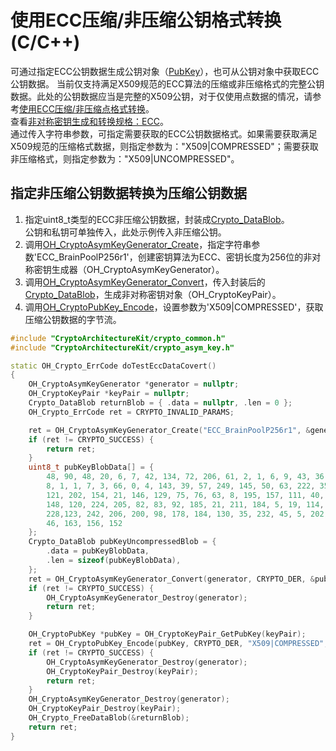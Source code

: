 # 使用ECC压缩/非压缩公钥格式转换(C/C++)

<!--Kit: Crypto Architecture Kit-->
<!--Subsystem: Security-->
<!--Owner: @zxz--3-->
<!--SE: @lanming-->
<!--TSE: @PAFT-->

可通过指定ECC公钥数据生成公钥对象（[PubKey](../../reference/apis-crypto-architecture-kit/capi-cryptoasymkeyapi-oh-cryptopubkey.md)），也可从公钥对象中获取ECC公钥数据。
当前仅支持满足X509规范的ECC算法的压缩或非压缩格式的完整公钥数据。此处的公钥数据应当是完整的X509公钥，对于仅使用点数据的情况，请参考[使用ECC压缩/非压缩点格式转换](crypto-convert-compressed-or-uncompressed-ECC-point.md)。    
查看[非对称密钥生成和转换规格：ECC](crypto-asym-key-generation-conversion-spec.md#ecc)。  
通过传入字符串参数，可指定需要获取的ECC公钥数据格式。如果需要获取满足X509规范的压缩格式数据，则指定参数为："X509|COMPRESSED"；需要获取非压缩格式，则指定参数为："X509|UNCOMPRESSED"。

##  指定非压缩公钥数据转换为压缩公钥数据

1. 指定uint8_t类型的ECC非压缩公钥数据，封装成[Crypto_DataBlob](../../reference/apis-crypto-architecture-kit/capi-cryptocommonapi-crypto-datablob.md)。  
公钥和私钥可单独传入，此处示例传入非压缩公钥。
2. 调用[OH_CryptoAsymKeyGenerator_Create](../../reference/apis-crypto-architecture-kit/capi-crypto-asym-key-h.md#oh_cryptoasymkeygenerator_generate)，指定字符串参数'ECC_BrainPoolP256r1'，创建密钥算法为ECC、密钥长度为256位的非对称密钥生成器（OH_CryptoAsymKeyGenerator）。
3. 调用[OH_CryptoAsymKeyGenerator_Convert](../../reference/apis-crypto-architecture-kit/capi-crypto-asym-key-h.md#oh_cryptoasymkeygenerator_convert)，传入封装后的[Crypto_DataBlob](../../reference/apis-crypto-architecture-kit/capi-cryptocommonapi-crypto-datablob.md)，生成非对称密钥对象（OH_CryptoKeyPair）。
4. 调用[OH_CryptoPubKey_Encode](../../reference/apis-crypto-architecture-kit/capi-crypto-asym-key-h.md#oh_cryptopubkey_encode)，设置参数为'X509|COMPRESSED'，获取压缩公钥数据的字节流。

```c++
#include "CryptoArchitectureKit/crypto_common.h"
#include "CryptoArchitectureKit/crypto_asym_key.h"

static OH_Crypto_ErrCode doTestEccDataCovert()
{
    OH_CryptoAsymKeyGenerator *generator = nullptr;
    OH_CryptoKeyPair *keyPair = nullptr;
    Crypto_DataBlob returnBlob = { .data = nullptr, .len = 0 };
    OH_Crypto_ErrCode ret = CRYPTO_INVALID_PARAMS;

    ret = OH_CryptoAsymKeyGenerator_Create("ECC_BrainPoolP256r1", &generator);
    if (ret != CRYPTO_SUCCESS) {
        return ret;
    }
    uint8_t pubKeyBlobData[] = {
        48, 90, 48, 20, 6, 7, 42, 134, 72, 206, 61, 2, 1, 6, 9, 43, 36, 3, 3, 2,
        8, 1, 1, 7, 3, 66, 0, 4, 143, 39, 57, 249, 145, 50, 63, 222, 35, 70, 178, 
        121, 202, 154, 21, 146, 129, 75, 76, 63, 8, 195, 157, 111, 40, 217, 215,
        148, 120, 224, 205, 82, 83, 92, 185, 21, 211, 184, 5, 19, 114, 33, 86, 85,
        228,123, 242, 206, 200, 98, 178, 184, 130, 35, 232, 45, 5, 202, 189, 11, 
        46, 163, 156, 152
    };
    Crypto_DataBlob pubKeyUncompressedBlob = {
        .data = pubKeyBlobData,
        .len = sizeof(pubKeyBlobData),
    };
    ret = OH_CryptoAsymKeyGenerator_Convert(generator, CRYPTO_DER, &pubKeyUncompressedBlob, nullptr, &keyPair);
    if (ret != CRYPTO_SUCCESS) {
        OH_CryptoAsymKeyGenerator_Destroy(generator);
        return ret;
    }

    OH_CryptoPubKey *pubKey = OH_CryptoKeyPair_GetPubKey(keyPair);
    ret = OH_CryptoPubKey_Encode(pubKey, CRYPTO_DER, "X509|COMPRESSED", &returnBlob);
    if (ret != CRYPTO_SUCCESS) {
        OH_CryptoAsymKeyGenerator_Destroy(generator);
        OH_CryptoKeyPair_Destroy(keyPair);
        return ret;
    }
    OH_CryptoAsymKeyGenerator_Destroy(generator);
    OH_CryptoKeyPair_Destroy(keyPair);
    OH_Crypto_FreeDataBlob(&returnBlob);
    return ret;
}
```
